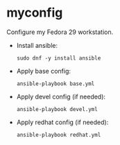 # myconfig
Configure my Fedora 29 workstation.

- Install ansible:

      sudo dnf -y install ansible

- Apply base config:

      ansible-playbook base.yml

- Apply devel config (if needed):

      ansible-playbook devel.yml

- Apply redhat config (if needed):

      ansible-playbook redhat.yml
